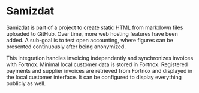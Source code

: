 # Samizdat

Samizdat is part of a project to create static HTML from markdown files uploaded to GitHub.
Over time, more web hosting features have been added.
A sub-goal is to test open accounting, where figures can be presented continuously after being anonymized.

This integration handles invoicing independently and synchronizes invoices with Fortnox.
Minimal local customer data is stored in Fortnox.
Registered payments and supplier invoices are retrieved from Fortnox and displayed in the local customer interface.
It can be configured to display everything publicly as well.
